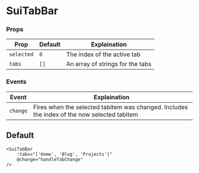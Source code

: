 # SuiTabBar

### Props
| Prop       | Default | Explaination                     |
|------------|---------|----------------------------------|
| `selected` | `0`     | The index of the active tab      |
| `tabs`     | `[]`    | An array of strings for the tabs |

### Events
| Event    | Explaination                                                                                |
|----------|---------------------------------------------------------------------------------------------|
| `change` | Fires when the selected tabitem was changed. Includes the index of the now selected tabitem |

## Default
<Example>
    <SuiTabBar
        :tabs="['Home', 'Blog', 'Projects']"
    />
</Example>

```vue
<SuiTabBar
    :tabs="['Home', 'Blog', 'Projects']"
    @change="handleTabChange"
/>
```

<script setup>
import Example from './Example.vue';
import {SuiTabBar} from "../../src/components/index.js";
</script>